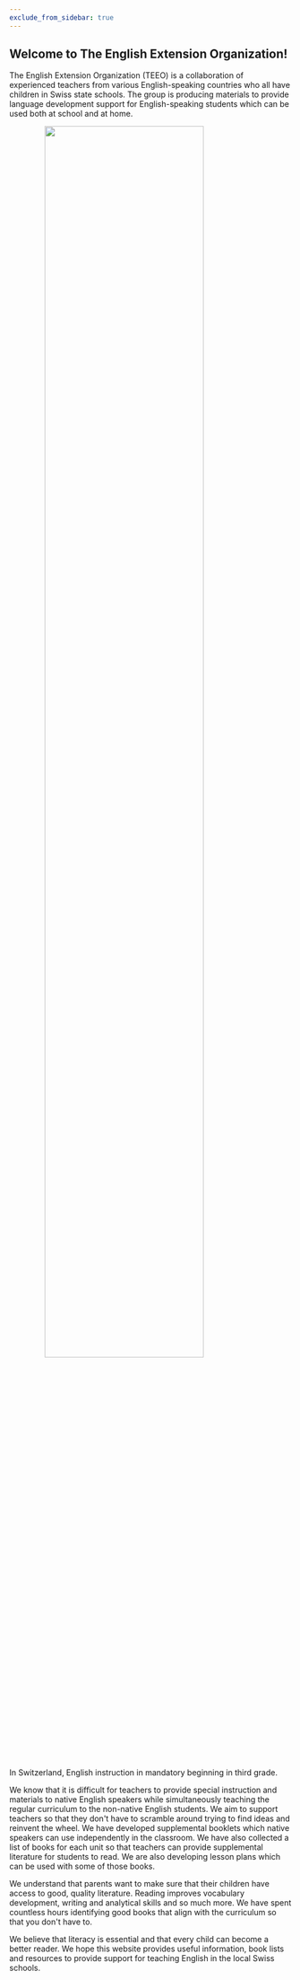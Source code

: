 ```yaml
---
exclude_from_sidebar: true
---
```


## Welcome to The English Extension Organization! 


The English Extension Organization (TEEO) is a collaboration of experienced teachers from various English-speaking countries who all have children in Swiss state schools. The group is producing materials to provide language development support for English-speaking students which can be used both at school and at home.  

<img src="https://i.imgur.com/msRysTK.png" width="75%" style="display:block;margin-left:auto;margin-right:auto;"/>
In Switzerland, English instruction in mandatory beginning in third grade.  

We know that it is difficult for teachers to provide special instruction and materials to native English speakers while simultaneously teaching the regular curriculum to the non-native English students.  We aim to support  teachers so that they don't have to scramble around trying to find ideas and reinvent the wheel.  We have developed supplemental booklets which native speakers can use independently in the classroom.  We have also collected a list of books for each unit so that teachers can provide supplemental literature for students to read.  We are also developing lesson plans which can be used with some of those books. 

We understand that parents want to make sure that their children have access to good, quality literature.  Reading improves vocabulary development, writing and analytical skills and so much more.  We have spent countless hours identifying good books that align with the curriculum so that you don't have to.  

We believe that literacy is essential and that every child can become a better reader.  We hope this website provides useful information, book lists and resources to provide support for teaching English in the local Swiss schools.  

<!--stackedit_data:
eyJoaXN0b3J5IjpbLTEyOTU0NDE3MzEsMjA3NjMyMDI2OCwtND
kwNTgwMzc5LC04MTQ3MTQ3NTgsLTIwMzQzMDE1NjksLTEwODUw
NjM2OTgsLTE2MjQ3NDYyNzAsLTEwNTMzOTc0MDEsLTE2MjQ3ND
YyNzAsNzMwNTI4ODI4LC05NTM4NTQyNzUsLTk1Mzg1NDI3NSwt
MjkzODA1NjAwLDE0NzU0Njk1MDgsLTE3Njc2NDc4MjgsLTExNz
A3MDM1NjZdfQ==
-->